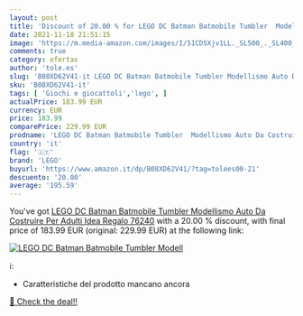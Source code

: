 ```yaml
---
layout: post
title: 'Discount of 20.00 % for LEGO DC Batman Batmobile Tumbler  Modell'
date: 2021-11-18 21:51:15
image: 'https://m.media-amazon.com/images/I/51CD5Xjv1LL._SL500_._SL400_.jpg'
comments: true
category: ofertas
author: 'tole.es'
slug: 'B08XD62V41-it LEGO DC Batman Batmobile Tumbler Modellismo Auto Da...'
sku: 'B08XD62V41-it'
tags: [ 'Giochi e giocattoli','lego', ]
actualPrice: 183.99 EUR
currency: EUR
price: 183.99
comparePrice: 229.99 EUR
prodname: 'LEGO DC Batman Batmobile Tumbler  Modellismo Auto Da Costruire Per Adulti  Idea Regalo  76240'
country: 'it'
flag: '🇮🇹'
brand: 'LEGO'
buyurl: 'https://www.amazon.it/dp/B08XD62V41/?tag=tolees00-21'
descuento: '20.00'
average: '195.59'
---
```


You've got [LEGO DC Batman Batmobile Tumbler  Modellismo Auto Da Costruire Per Adulti  Idea Regalo  76240](https://www.amazon.it/dp/B08XD62V41/?tag=tolees00-21) with a  20.00 % discount, with final price of 183.99 EUR (original: 229.99 EUR) at the following link:

[![LEGO DC Batman Batmobile Tumbler  Modell](https://m.media-amazon.com/images/I/51CD5Xjv1LL._SL500_._SL400_.jpg)](https://www.amazon.it/dp/B08XD62V41/?tag=tolees00-21)

ℹ️:

- Caratteristiche del prodotto mancano ancora

[🛒 Check the deal!!](https://www.amazon.it/dp/B08XD62V41/?tag=tolees00-21)

